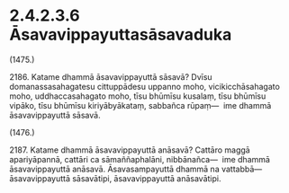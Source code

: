 # 2.4.2.3.6 Āsavavippayuttasāsavaduka

(1475.)

2186\. Katame dhammā āsavavippayuttā sāsavā? Dvīsu domanassasahagatesu cittuppādesu uppanno moho, vicikicchāsahagato moho, uddhaccasahagato moho, tīsu bhūmīsu kusalaṃ, tīsu bhūmīsu vipāko, tīsu bhūmīsu kiriyābyākataṃ, sabbañca rūpaṃ—  ime dhammā āsavavippayuttā sāsavā.

(1476.)

2187\. Katame dhammā āsavavippayuttā anāsavā? Cattāro maggā apariyāpannā, cattāri ca sāmaññaphalāni, nibbānañca—  ime dhammā āsavavippayuttā anāsavā. Āsavasampayuttā dhammā na vattabbā—  āsavavippayuttā sāsavātipi, āsavavippayuttā anāsavātipi.
